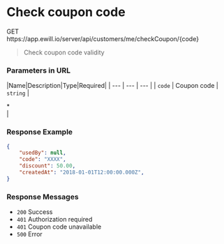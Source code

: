 # Check coupon code

<div class="method method-get">GET</div> <span class="url">https://app.ewill.io/server/api/customers/me/checkCoupon/{code}</span>

> Check coupon code validity

### Parameters in URL

|Name|Description|Type|Required|
| --- | --- | --- |
| `code` | Coupon code | `string` | <div class="required">*</div> |


### Response Example

```json
{
    "usedBy": null,
    "code": "XXXX",
    "discount": 50.00,
    "createdAt": "2018-01-01T12:00:00.000Z",
}
```

### Response Messages

* `200` Success
* `401` Authorization required
* `401` Coupon code unavailable
* `500` Error
